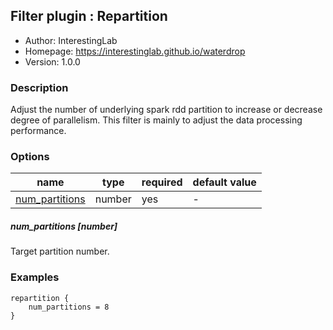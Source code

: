 ## Filter plugin : Repartition

* Author: InterestingLab
* Homepage: https://interestinglab.github.io/waterdrop
* Version: 1.0.0

### Description

Adjust the number of underlying spark rdd partition to increase or decrease degree of parallelism. This filter is mainly to adjust the data processing performance.


### Options

| name | type | required | default value |
| --- | --- | --- | --- |
| [num_partitions](#num_partitions-number) | number | yes | - |

##### num_partitions [number]

Target partition number.

### Examples

```
repartition {
    num_partitions = 8
}
```

